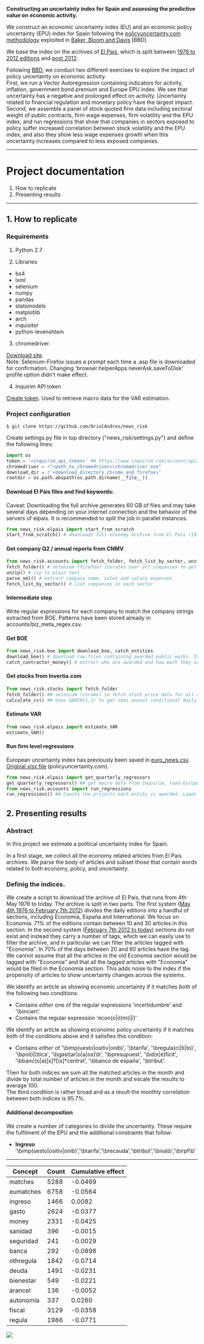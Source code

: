 
**Constructing an uncertainty index for Spain and assessing the predictive value on economic activity.**

We construct an economic uncertainty index (EU) and an economic policy uncertainty (EPU) index for Spain following the [policyuncertainty.com methodology](http://www.policyuncertainty.com/methodology.html) exploited in [Baker, Bloom and Davis][1] [BBD].

We base the index on the archives of [El Pais](http://elpais.com/), which is split between [1976 to 2012 editions](http://elpais.com/diario/) and [post 2012](http://elpais.com/archivo/).

Following [BBD][1], we conduct two different exercises to explore the impact of policy uncertainty on economic activity.  
First, we run a Vector Autoregression containing indicators for activity, inflation, government bond premium and Europe EPU index. We see that uncertainty has a negative and prolonged effect on activity. Uncertainty related to financial regulation and monetary policy have the largest impact.   
Second, we assemble a panel of stock quoted firm data including sectoral weight of public contracts, firm wage expenses, firm volatility and the EPU index, and run regressions that show that companies in sectors exposed to policy suffer increased correlation between stock volatility and the EPU index, and also they show less wage expenses growth when this uncertainty increases compared to less exposed companies.

---

# Project documentation

1. How to replicate
2. Presenting results

---

## 1. How to replicate

### Requirements

1. Python 2.7

2. Libraries
  * bs4
  * lxml
  * selenium
  * numpy
  * pandas
  * statsmodels
  * matplotlib
  * arch
  * inquisitor
  * python-levenshtein
  
3. chromedriver.  

  [Download site](https://sites.google.com/a/chromium.org/chromedriver/downloads).  
  Note: Selenium-Firefox issues a prompt each time a .asp file is downloaded for confirmation. Changing 'browser.helperApps.neverAsk.saveToDisk' profile option didn't make effect.

4. Inquirim API token

  [Create token](https://www.inquirim.com/account/api/). Used to retrieve macro data for the VAR estimation.

### Project configuration

```
$ git clone https://github.com/OriolAndres/news_risk
```

Create settings.py file in top directory ("news_risk/settings.py") and define the following lines:

```python
import os
token = '<inquirim_api_token>' ## https://www.inquirim.com/account/api/ 
chromedriver = r"<path_to_chromedriver>\chromedriver.exe" 
download_dir = r'<download_directory_chrome_and_firefox>'
rootdir = os.path.abspath(os.path.dirname(__file__))
```

#### Download El Pais files and find keywords: 

Caveat: Downloading the full archive generates 60 GB of files and may take several days depending on your internet connection and the behavior of the servers of elpais. It is recommended to split the job in parallel instances.

```python
from news_risk.elpais import start_from_scratch
start_from_scratch() # downloads full economy archive from El Pais (1976-2016), matches articles against conditions
```

#### Get company Q2 / annual reports from CNMV
```python
from news_risk.accounts import fetch_folder, fetch_list_by_sector, unzip, parse_xml
fetch_folder() # selenium (firefox) iterates over all companies to get all their reports
unzip() # zip to plain text
parse_xml() # extract company name, sales and salary expenses
fetch_list_by_sector() # list companies in each sector
```

#### Intermediate step

Write regular expressions for each company to match the company strings extracted from BOE. Patterns have been stored already in accounts/biz_meta_regex.csv.

#### Get BOE
```python
from news_risk.boe import download_boe, catch_entities
download_boe() # download raw files containing awarded public works. Starts at 2005, ends at 2016.
catch_contractor_money() # extract who are awarded and how much they are paid
```

#### Get stocks from Invertia.com
```python
from news_risk.stocks import fetch_folder
fetch_folder() ## selenium (chrome) to fetch stock price data for all components of Mercado Continuo
calculate_cv() ## Uses GARCH(1,1) to get semi-annual conditional daily volatilities
```

#### Estimate VAR

```python
from news_risk.elpais import estimate_VAR
estimate_VAR()
```

#### Run firm level regressions

European uncertainty index has previously been saved in [euro_news.csv](../master/euro_news.csv). [Original xlsx file](http://www.policyuncertainty.com/media/Europe_Policy_Uncertainty_Data.xlsx) (policyuncertainty.com).

```python
from news_risk.elpais import get_quarterly_regressors
get_quarterly_regressors() ## get macro data from Inquirim, load European uncertainty index / build Spain indices (EPU & EU) 
from news_risk.accounts import run_regressions
run_regressions() ## Counts the projects each entity is awarded. Loads entity accounts data. Loads macro data. Runs firm level regressions
```

## 2. Presenting results

### Abstract

In this project we estimate a political uncertainty index for Spain.

In a first stage, we collect all the economy related articles from El Pais archives. We parse the body of articles and subset those that contain words related to both economy, policy, and uncertainty.


### Definig the indices.

We create a script to download the archive of El Pais, that runs from 4th May 1976 to today. The archive is split in two parts. The first system ([May 4th 1976 to February 7th 2012](http://elpais.com/diario/)) divides the daily editions into a handful of sections, including Economía, España and International. We focus on Economía. 71% of the editions contain between 10 and 30 articles in this section. In the second system ([February 7th 2012 to today](http://elpais.com/archivo/)) sections do not exist and instead they carry a number of tags, which we can easily use to filter the archive, and in particular we can filter the articles tagged with "Economía". In 70% of the days between 20 and 60 articles have the tag. We cannot assume that all the articles in the old Economía section would be tagged with "Economía" and that all the tagged articles with "Economía" would be filed in the Economía section. This adds noise to the index if the propensity of articles to show uncertainty changes across the systems.

We identify an article as showing economic uncertainty if it matches *both* of the following two conditions:

  * Contains *either* one of the regular expressions 'incertidumbre' and '\binciert'.
  * Contains the regular expression 'econ(o|ó)m(i|í)'

We identify an article as showing economic policy uncertainty if it matches both of the conditions above and it satisfies this condition:

  * Contains *either* of '\bimp(uesto|ositiv|onib)', '\btarifa', '\bregula(ci|ti|to)', '\bpol(i|í)tica', '\bgast(ar|o|a|os)\b', '\bpresupuest', '\bd(e|é)ficit', '\bbanc(o|a)[s]?[\s]*central', '\bbanco de españa', '\btribut'.
  
Then for both indices we sum all the matched articles in the month and divide by total number of articles in the month and escale the results to average 100.  
The third condition is rather broad and as a result the monthly correlation between both indices is 95.7%.

#### Additional decomposition

We create a number of categories to divide the uncertainty. These require the fulfilment of the EPU and the additional constraints that follow:

  * **Ingreso** '\bimp(uesto|ositiv|onib)','\btarifa','\brecauda','\btribut','\biva\b','\birpf\b'
  
---

Concept | Count | Cumulative effect
--- | --- | ---
matches | 5288 | -0.0469
eumatches | 6758 | -0.0564
ingreso | 1466 | 0.0082
gasto | 2624 | -0.0377
money | 2331 | -0.0425
sanidad | 396 | -0.0015
seguridad | 241 | -0.0029
banca | 292 | -0.0898
othregula | 1842 | -0.0714
deuda | 1491 | -0.0231
bienestar | 549 | -0.0221
arancel | 136 | -0.0052
autonomia | 337 | 0.0260
fiscal | 3129 | -0.0358
regula | 1986 | -0.0771


![](figures/spain_v_europe.png?raw=true)


[1]: http://www.policyuncertainty.com/media/BakerBloomDavis.pdf